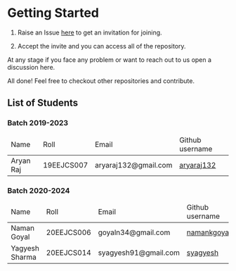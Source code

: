 # Getting Started

1. Raise an Issue [here](https://github.com/GEC-Jhalawar/Support/issues/new?assignees=&labels=invite+me+to+the+organisation&template=invitation.yml&title=Please+invite+me+to+the+GECJ+GitHub+Community) to get an invitation for joining.

2. Accept the invite and you can access all of the repository.

At any stage if you face any problem or want to reach out to us open a discussion here.

All done! Feel free to checkout other repositories and contribute.

## List of Students

<!-- Student Data Start -->
### Batch 2019-2023

<table align="center">
  <thead>
    <tr>
      <td>Name</td>
      <td>Roll</td>
      <td>Email</td>
      <td>Github username</td>
    </tr>
  </thead>
  <tbody>
  <tr>
    <td>Aryan Raj</td>
    <td>19EEJCS007</td>
    <td>aryaraj132@gmail.com</td>
    <td><a href="https://github.com/aryaraj132">aryaraj132</a></td>
  </tr>
  </tbody>
</table>


### Batch 2020-2024

<table align="center">
  <thead>
    <tr>
      <td>Name</td>
      <td>Roll</td>
      <td>Email</td>
      <td>Github username</td>
    </tr>
  </thead>
  <tbody>
  <tr>
    <td>Naman Goyal</td>
    <td>20EEJCS006</td>
    <td>goyaln34@gmail.com</td>
    <td><a href="https://github.com/namankgoyal">namankgoyal</a></td>
  </tr>  <tr>
    <td>Yagyesh Sharma</td>
    <td>20EEJCS014</td>
    <td>syagyesh91@gmail.com</td>
    <td><a href="https://github.com/syagyesh">syagyesh</a></td>
  </tr>
  </tbody>
</table>


<!-- Student Data End -->

